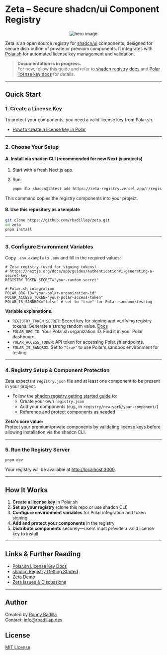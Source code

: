 # Zeta – Secure shadcn/ui Component Registry

<p align="center">
   <img alt="hero image" src="https://zeta-registry.vercel.app/screenshot.png" />
</p>

Zeta is an open source registry for [shadcn/ui](https://ui.shadcn.com/) components, designed for secure distribution of private or premium components. It integrates with [Polar.sh](https://docs.polar.sh/features/benefits/license-keys) for automated license key management and validation.

> **Documentation is in progress.**   
> For now, follow this guide and refer to [shadcn registry docs](https://ui.shadcn.com/docs/registry/getting-started) and [Polar license key docs](https://docs.polar.sh/features/benefits/license-keys) for details.

---

## Quick Start

### 1. Create a License Key

To protect your components, you need a valid license key from Polar.sh.

- [How to create a license key in Polar](https://docs.polar.sh/features/benefits/license-keys)

---

### 2. Choose Your Setup

#### **A. Install via shadcn CLI (recommended for new Next.js projects)**

1. Start with a fresh Next.js app.
2. Run:

   ```bash
   pnpm dlx shadcn@latest add https://zeta-registry.vercel.app/r/registry.json
   ```

This command copies the registry components into your project.

#### **B. Use this repository as a template**

```bash
git clone https://github.com/rbadillap/zeta.git
cd zeta
pnpm install
```

---

### 3. Configure Environment Variables

Copy `.env.example` to `.env` and fill in the required values:

```env
# Zeta registry (used for signing tokens)
# https://nextjs.org/docs/app/guides/authentication#1-generating-a-secret-key
REGISTRY_TOKEN_SECRET="your-random-secret"

# Polar.sh integration
POLAR_ORG_ID="your-polar-organization-id"
POLAR_ACCESS_TOKEN="your-polar-access-token"
POLAR_IS_SANDBOX="false" # set to "true" for Polar sandbox/testing
```

**Variable explanations:**

- `REGISTRY_TOKEN_SECRET`: Secret key for signing and verifying registry tokens. Generate a strong random value. [Docs](https://nextjs.org/docs/app/guides/authentication#1-generating-a-secret-key)
- `POLAR_ORG_ID`: Your Polar.sh organization ID. Find it in your Polar dashboard.
- `POLAR_ACCESS_TOKEN`: API token for accessing Polar.sh endpoints.
- `POLAR_IS_SANDBOX`: Set to `"true"` to use Polar's sandbox environment for testing.

---

### 4. Registry Setup & Component Protection

Zeta expects a `registry.json` file and at least one component to be present in your project.

- Follow the [shadcn registry getting started guide](https://ui.shadcn.com/docs/registry/getting-started) to:
  - Create your own `registry.json`
  - Add your components (e.g., in `registry/new-york/your-component/`)
  - Reference and protect components as needed

**Zeta's core value:**  
Protect your premium/private components by validating license keys before allowing installation via the shadcn CLI.

---

### 5. Run the Registry Server

```bash
pnpm dev
```

Your registry will be available at [http://localhost:3000](http://localhost:3000).

---

## How It Works

1. **Create a license key** in Polar.sh
2. **Set up your registry** (clone this repo or use shadcn CLI)
3. **Configure environment variables** for Polar integration and token signing
4. **Add and protect your components** in the registry
5. **Distribute components** securely—users must provide a valid license key to install

---

## Links & Further Reading

- [Polar.sh License Key Docs](https://docs.polar.sh/features/benefits/license-keys)
- [shadcn Registry Getting Started](https://ui.shadcn.com/docs/registry/getting-started)
- [Zeta Demo](https://zeta-registry.vercel.app#example)
- [Zeta Issues & Discussions](https://github.com/rbadillap/zeta/discussions)

---

## Author

Created by [Ronny Badilla](https://x.com/rbadillap)  
Contact: info@rbadillap.dev

## License

[MIT License](LICENSE)
